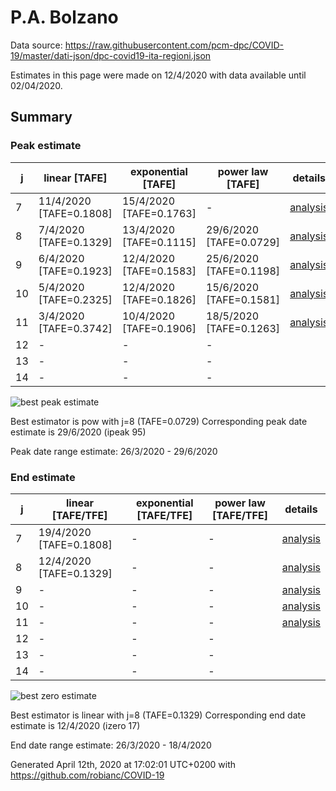 # P.A. Bolzano


Data source: https://raw.githubusercontent.com/pcm-dpc/COVID-19/master/dati-json/dpc-covid19-ita-regioni.json

Estimates in this page were made on 12/4/2020 with data available until 02/04/2020.


## Summary 

### Peak estimate 
|j|linear [TAFE]|exponential [TAFE]|power law [TAFE]|details|
|---|----|-----------|---------|-------|
|7|11/4/2020 [TAFE=0.1808]|15/4/2020 [TAFE=0.1763]|-|[analysis](COVID-19_p.a._bolzano_j7_2020-04-02.md)|
|8|7/4/2020 [TAFE=0.1329]|13/4/2020 [TAFE=0.1115]|29/6/2020 [TAFE=0.0729]|[analysis](COVID-19_p.a._bolzano_j8_2020-04-02.md)|
|9|6/4/2020 [TAFE=0.1923]|12/4/2020 [TAFE=0.1583]|25/6/2020 [TAFE=0.1198]|[analysis](COVID-19_p.a._bolzano_j9_2020-04-02.md)|
|10|5/4/2020 [TAFE=0.2325]|12/4/2020 [TAFE=0.1826]|15/6/2020 [TAFE=0.1581]|[analysis](COVID-19_p.a._bolzano_j10_2020-04-02.md)|
|11|3/4/2020 [TAFE=0.3742]|10/4/2020 [TAFE=0.1906]|18/5/2020 [TAFE=0.1263]|[analysis](COVID-19_p.a._bolzano_j11_2020-04-02.md)|
|12|-|-|-||
|13|-|-|-||
|14|-|-|-||

![best peak estimate](COVID-19_p.a._bolzano_j8_2020-04-02.png)

Best estimator is pow with j=8 (TAFE=0.0729)
Corresponding peak date estimate is 29/6/2020 (ipeak 95)


Peak date range estimate: 26/3/2020 - 29/6/2020

### End estimate 
|j|linear [TAFE/TFE]|exponential [TAFE/TFE]|power law [TAFE/TFE]|details|
|---|----|-----------|---------|-------|
|7|19/4/2020 [TAFE=0.1808]|-|-|[analysis](COVID-19_p.a._bolzano_j7_2020-04-02.md)|
|8|12/4/2020 [TAFE=0.1329]|-|-|[analysis](COVID-19_p.a._bolzano_j8_2020-04-02.md)|
|9|-|-|-|[analysis](COVID-19_p.a._bolzano_j9_2020-04-02.md)|
|10|-|-|-|[analysis](COVID-19_p.a._bolzano_j10_2020-04-02.md)|
|11|-|-|-|[analysis](COVID-19_p.a._bolzano_j11_2020-04-02.md)|
|12|-|-|-||
|13|-|-|-||
|14|-|-|-||

![best zero estimate](COVID-19_p.a._bolzano_j8_2020-04-02.png)

Best estimator is linear with j=8 (TAFE=0.1329)
Corresponding end date estimate is 12/4/2020 (izero 17)


End date range estimate: 26/3/2020 - 18/4/2020

Generated April 12th, 2020 at 17:02:01 UTC+0200 with https://github.com/robianc/COVID-19
